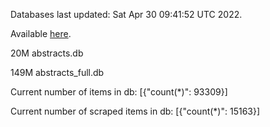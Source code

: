 Databases last updated: Sat Apr 30 09:41:52 UTC 2022. 

Available [here](https://github.com/cbeauhilton/ash-db/releases).


20M	abstracts.db

149M	abstracts_full.db

Current number of items in db:
[{"count(*)": 93309}]

Current number of scraped items in db:
[{"count(*)": 15163}]
